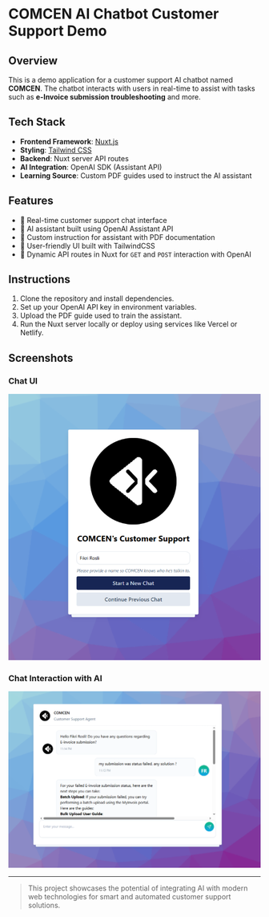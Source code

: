 # COMCEN AI Chatbot Customer Support Demo

## Overview

This is a demo application for a customer support AI chatbot named **COMCEN**. The chatbot interacts with users in real-time to assist with tasks such as **e-Invoice submission troubleshooting** and more.

## Tech Stack

- **Frontend Framework**: [Nuxt.js](https://nuxt.com/)
- **Styling**: [Tailwind CSS](https://tailwindcss.com/)
- **Backend**: Nuxt server API routes
- **AI Integration**: OpenAI SDK (Assistant API)
- **Learning Source**: Custom PDF guides used to instruct the AI assistant

## Features

- 🔹 Real-time customer support chat interface
- 🔹 AI assistant built using OpenAI Assistant API
- 🔹 Custom instruction for assistant with PDF documentation
- 🔹 User-friendly UI built with TailwindCSS
- 🔹 Dynamic API routes in Nuxt for `GET` and `POST` interaction with OpenAI

## Instructions

1. Clone the repository and install dependencies.
2. Set up your OpenAI API key in environment variables.
3. Upload the PDF guide used to train the assistant.
4. Run the Nuxt server locally or deploy using services like Vercel or Netlify.

## Screenshots

### Chat UI

![Chat Start](./COMCEN_Customer_Support-1.png)

### Chat Interaction with AI

![Chat Response](./COMCEN_Customer_Support-2.png)

---

> This project showcases the potential of integrating AI with modern web technologies for smart and automated customer support solutions.
